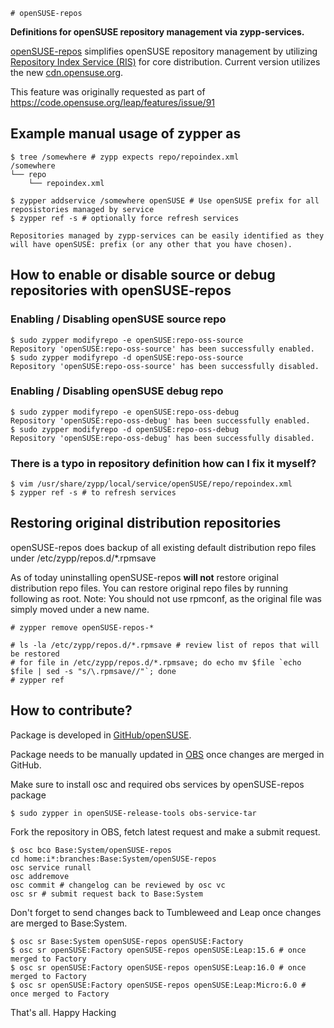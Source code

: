     # openSUSE-repos

**Definitions for openSUSE repository management via zypp-services.**

[openSUSE-repos](https://github.com/openSUSE/openSUSE-repos) simplifies openSUSE repository management by utilizing [Repository Index Service (RIS)](https://en.opensuse.org/openSUSE:Standards_Repository_Index_Service) for core distribution.
Current version utilizes the new [cdn.opensuse.org](https://code.opensuse.org/leap/features/issue/128).

This feature was originally requested as part of https://code.opensuse.org/leap/features/issue/91

## Example manual usage of zypper as
```
$ tree /somewhere # zypp expects repo/repoindex.xml
/somewhere
└── repo
    └── repoindex.xml

$ zypper addservice /somewhere openSUSE # Use openSUSE prefix for all reposistories managed by service
$ zypper ref -s # optionally force refresh services

Repositories managed by zypp-services can be easily identified as they will have openSUSE: prefix (or any other that you have chosen).
```

## How to enable or disable source or debug repositories with openSUSE-repos

### Enabling / Disabling openSUSE source repo
```
$ sudo zypper modifyrepo -e openSUSE:repo-oss-source 
Repository 'openSUSE:repo-oss-source' has been successfully enabled.
$ sudo zypper modifyrepo -d openSUSE:repo-oss-source 
Repository 'openSUSE:repo-oss-source' has been successfully disabled.
```
### Enabling / Disabling openSUSE debug repo
```
$ sudo zypper modifyrepo -e openSUSE:repo-oss-debug
Repository 'openSUSE:repo-oss-debug' has been successfully enabled.
$ sudo zypper modifyrepo -d openSUSE:repo-oss-debug
Repository 'openSUSE:repo-oss-debug' has been successfully disabled.
```

### There is a typo in repository definition how can I fix it myself?

```
$ vim /usr/share/zypp/local/service/openSUSE/repo/repoindex.xml
$ zypper ref -s # to refresh services
```

## Restoring original distribution repositories
openSUSE-repos does backup of all existing  default distribution repo files under /etc/zypp/repos.d/*.rpmsave

As of today uninstalling openSUSE-repos **will not** restore original distribution repo files.
You can restore original repo files by running following as root.
Note: You should not use rpmconf, as the original file was simply moved under a new name.

```
# zypper remove openSUSE-repos-*

# ls -la /etc/zypp/repos.d/*.rpmsave # review list of repos that will be restored
# for file in /etc/zypp/repos.d/*.rpmsave; do echo mv $file `echo $file | sed -s "s/\.rpmsave//"`; done
# zypper ref
```


## How to contribute?

Package is developed in [GitHub/openSUSE](https://github.com/openSUSE/openSUSE-repos/).

Package needs to be manually updated in [OBS](https://build.opensuse.org/package/show/Base:System/openSUSE-repos) once changes are merged in GitHub.

Make sure to install osc and required obs services by openSUSE-repos package

```
$ sudo zypper in openSUSE-release-tools obs-service-tar
```

Fork the repository in OBS, fetch latest request and make a submit request.

```
$ osc bco Base:System/openSUSE-repos
cd home:i*:branches:Base:System/openSUSE-repos
osc service runall
osc addremove
osc commit # changelog can be reviewed by osc vc
osc sr # submit request back to Base:System
```

Don't forget to send changes back to Tumbleweed and Leap once changes are merged to Base:System.

```
$ osc sr Base:System openSUSE-repos openSUSE:Factory
$ osc sr openSUSE:Factory openSUSE-repos openSUSE:Leap:15.6 # once merged to Factory
$ osc sr openSUSE:Factory openSUSE-repos openSUSE:Leap:16.0 # once merged to Factory
$ osc sr openSUSE:Factory openSUSE-repos openSUSE:Leap:Micro:6.0 # once merged to Factory
```

That's all. Happy Hacking
